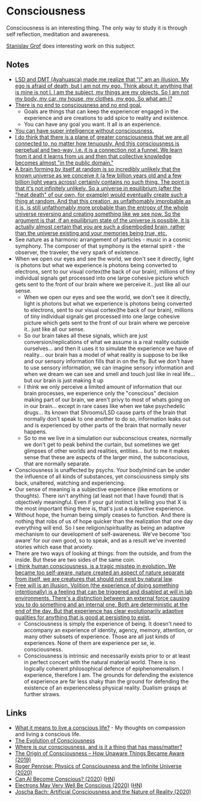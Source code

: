 # Consciousness

Consciousness is an interesting thing. The only way to study it is through self reflection, meditation and awareness.

[Stanislav Grof](http://en.wikipedia.org/wiki/Stanislav_Grof) does interesting work on this subject.

## Notes

* [LSD and DMT \(Ayahuasca\) made me realize that "I" am an illusion. My ego is afraid of death, but I am not my ego. Think about it: anything that is mine is not I. I am the subject, my things are my objects. So I am not my body, my car, my house, my clothes, my ego. So what am I?](https://www.reddit.com/r/Psychonaut/comments/7sec24/does_any_psychedelic_allow_you_to_make_peace_with/)
* [There is no end to consciousness and no end goal.](https://www.reddit.com/r/Psychonaut/comments/7lu9wr/what_is_the_end_goal_of_consiousness_is_it_to_all/)
  * Goals are things that can keep the experiencer engaged in the experience and are creations to add spice to reality and existence.
  * You can have any goal you want. It all is an experience.
* [You can have super intelligence without consciousness.](https://www.youtube.com/watch?v=XbOP0IKpsZ0)
* [I do think that there is a plane of greater consciousness that we are all connected to, no matter how tenuously. And this consciousness is perpetual and two-way, i.e. it is a connection not a funnel. We learn from it and it learns from us and then that collective knowledge becomes almost "in the public domain."](https://www.reddit.com/r/Psychonaut/comments/5stu4t/consciousness_is_an_entity_our_brains_receive/ddhudyg/)
* [A brain forming by itself at random is so incredibly unlikely that the known universe as we conceive it \(a few billion years old and a few billion light years across\) certainly contains no such thing. The point is that it's not infinitely unlikely. So a universe in equilibrium \(after the "heat death" of our own, for example\) would eventually create such a thing at random. And that this creation, as unfathomably improbable as it is, is still unfathomably more probable than the entropy of the whole universe reversing and creating something like we see now. So the argument is that, if an equilibrium state of the universe is possible, it is actually almost certain that you are such a disembodied brain, rather than the universe existing and your memories being true, etc.](https://www.reddit.com/r/askscience/comments/79ylpn/what_in_laymans_terms_is_a_boltzmann_brain/dp6wdg2/)
* See nature as a harmonic arrangement of particles - music in a cosmic symphony. The composer of that symphony is the eternal spirit - the observer, the traveler, the very spark of existence.
* When we open our eyes and see the world, we don't see it directly, light is photons but what we experience is photons being converted to electrons, sent to our visual cortex\(the back of our brain\), millions of tiny individual signals get processed into one large cohesive picture which gets sent to the front of our brain where we perceive it.. just like all our sense.
  * When we open our eyes and see the world, we don't see it directly, light is photons but what we experience is photons being converted to electrons, sent to our visual cortex\(the back of our brain\), millions of tiny individual signals get processed into one large cohesive picture which gets sent to the front of our brain where we perceive it.. just like all our sense.
  * So our brain takes all these signals, which are just conversion/replications of what we assume is a real reality outside ourselves... and then it uses it to simulate the experience we have of reality... our brain has a model of what reality is suppose to be like and our sensory information fills that in on the fly. But we don't have to use sensory information, we can imagine sensory information and when we dream we can see and smell and touch just like in real life... but our brain is just making it up
  * I think we only perceive a limited amount of information that our brain processes, we experience only the "conscious" decision making part of our brain, we aren't privy to most of whats going on in our brain... except in rare cases like when we take psychedelic drugs... Its known that Shrooms/LSD cause parts of the brain that normally don't speak to one another to do so, information leaks out and is experienced by other parts of the brain that normally never happens.
  * So to me we live in a simulation our subconscious creates, normally we don't get to peak behind the curtain, but sometimes we get glimpses of other worlds and realities, entities... but to me it makes sense that these are aspects of the larger mind, the subconscious, that are normally separate.
* Consciousness is unaffected by psychs. Your body/mind can be under the influence of all kinds of substances, yet consciousness simply sits back, unaltered, watching and experiencing.
* Our sense of meaning is a subjective experience \(like emotions or thoughts\). There isn't anything \(at least not that I have found\) that is objectively meaningful. Even if your gut instinct is telling you that X is the most important thing there is, that's just a subjective experience.
* Without hope, the human being simply ceases to function. And there is nothing that robs of us of hope quicker than the realization that one day everything will end. So I see religion/spirituality as being an adaptive mechanism to our development of self-awareness. We've become 'too aware' for our own good, so to speak, and as a result we've invented stories which ease that anxiety.
* There are two ways of looking at things: from the outside, and from the inside. But these are two sides of the same coin.
* [I think human consciousness, is a tragic misstep in evolution. We became too self-aware, nature created an aspect of nature separate from itself, we are creatures that should not exist by natural law](https://www.youtube.com/watch?v=O93EtnBD3ng).
* [Free will is an illusion. Volition \(the experience of doing something intentionally\) is a feeling that can be triggered and disabled at will in lab environments. There's a distinction between an external force causing you to do something and an internal one. Both are deterministic at the end of the day. But that experience has clear evolutionarily adaptive qualities for anything that is good at persisting to exist.](https://www.reddit.com/r/RationalPsychonaut/comments/ghhyd6/why_people_say_they_believe_a_dmt_breakthrough/)
  * Consciousness is simply the experience of being. It doesn't need to accompany an experience of identity, agency, memory, attention, or many other subsets of experience. Those are all just kinds of experiences. None of them are experience per se, ie. consciousness.
  * Consciousness is intrinsic and necessarily exists prior to or at least in perfect concert with the natural material world. There is no logically coherent philosophical defence of epiphenomenalism. I experience, therefore I am. The grounds for defending the existence of experience are far less shaky than the ground for defending the existence of an experienceless physical reality. Dualism grasps at further straws.

## Links

* [What it means to live a conscious life?](https://medium.com/@nikitavoloboev/what-it-means-to-live-a-conscious-life-c96f6517077) - My thoughts on compassion and living a conscious life.
* [The Evolution of Consciousness](https://www.youtube.com/watch?v=XbOP0IKpsZ0)
* [Where is our consciousness, and is it a thing that has mass/matter?](https://www.quora.com/Where-is-our-consciousness-and-is-it-a-thing-that-has-mass-matter/answer/Paul-King-2)
* [The Origin of Consciousness – How Unaware Things Became Aware \(2019\)](https://www.youtube.com/watch?v=H6u0VBqNBQ8)
* [Roger Penrose: Physics of Consciousness and the Infinite Universe \(2020\)](https://overcast.fm/+OcVcF49c8)
* [Can AI Become Conscious? \(2020\)](https://cacm.acm.org/news/244846-can-ai-become-conscious/fulltext) \([HN](https://news.ycombinator.com/item?id=23157312)\)
* [Electrons May Very Well Be Conscious \(2020\)](http://nautil.us//blog/electrons-may-very-well-be-conscious) \([HN](https://news.ycombinator.com/item?id=23215877)\)
* [Joscha Bach: Artificial Consciousness and the Nature of Reality \(2020\)](https://overcast.fm/+OcVcduJ_s)

